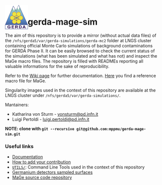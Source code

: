 <img src="UTILS/gerda-logo.png" align="left"  height="80"/>

# gerda-mage-sim

The aim of this repository is to provide a mirror (without actual data files) of the `/nfs/gerda5/var/gerda-simulations/gerda-mc2` folder at LNGS cluster containing official Monte Carlo simulations of background contaminations for GERDA Phase II. It can be easily browsed to check the current status of the simulations (what has been simulated and what has not) and inspect the MaGe macro files. The repository is filled with READMEs reporting all valuable informations for the sake of reproducibility.

Refer to the [Wiki page](https://github.com/mppmu/gerda-snippets/wiki/gerda-mage-sim:-official-MaGe-simulations) for further documentation. [Here](https://github.com/mppmu/gerda-snippets/tree/master/MaGe-macros) you find a reference macro file for MaGe.

Singularity images used in the context of this repository are available at the LNGS cluster under `/nfs/gerda5/var/gerda-simulations/`.

Mantainers:
* Katharina von Sturm - [vonsturm@pd.infn.it](mailto:vonsturm@pd.infn.it)
* Luigi Pertoldi - [luigi.pertoldi@pd.infn.it](mailto:luigi.pertoldi@pd.infn.it)

**NOTE: clone with `git --recursive git@github.com:mppmu/gerda-mage-sim.git`**

### Useful links
* [Documentation](https://github.com/mppmu/gerda-snippets/wiki/gerda-mage-sim:-official-MaGe-simulations)
* [How to add your contribution](https://github.com/mppmu/gerda-snippets/wiki/gerda-mage-sim:-official-MaGe-simulations#add-your-contribution-to-the-official-repository-by-running-simulations-on-your-cluster)
* [`UTILS/`](https://github.com/gipert/gerda-mage-sim/tree/master/UTILS): Command Line Tools used in the context of this repository
* [Germanium detectors sampled surfaces](https://github.com/gipert/gerda-mage-sim/tree/master/gedet/surf/ver)
* [MaGe source code repository](https://github.com/mppmu/MaGe)
